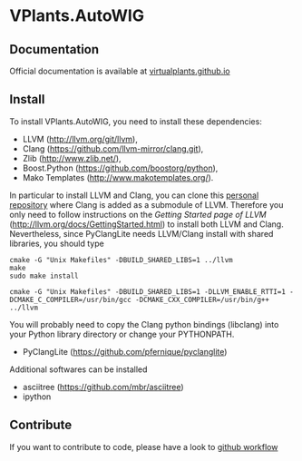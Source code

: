 # VPlants.AutoWIG

## Documentation

Official documentation is available at [virtualplants.github.io](http://virtualplants.github.io)

## Install

To install VPlants.AutoWIG, you need to install these dependencies:
  - LLVM (http://llvm.org/git/llvm),
  - Clang (https://github.com/llvm-mirror/clang.git),
  - Zlib (http://www.zlib.net/),
  - Boost.Python (https://github.com/boostorg/python),
  - Mako Templates (http://www.makotemplates.org/).
  
In particular to install LLVM and Clang, you can clone this [personal repository](https://github.com/pfernique/llvm) where Clang is added as a submodule of LLVM.
Therefore you only need to follow instructions on the *Getting Started page of LLVM* (http://llvm.org/docs/GettingStarted.html) to install both LLVM and Clang.
Nevertheless, since PyClangLite needs LLVM/Clang install with shared libraries, you should type

```
cmake -G "Unix Makefiles" -DBUILD_SHARED_LIBS=1 ../llvm
make
sudo make install
```

```
cmake -G "Unix Makefiles" -DBUILD_SHARED_LIBS=1 -DLLVM_ENABLE_RTTI=1 -DCMAKE_C_COMPILER=/usr/bin/gcc -DCMAKE_CXX_COMPILER=/usr/bin/g++ ../llvm
```

You will probably need to copy the Clang python bindings (libclang) into your Python library directory or change your PYTHONPATH.

- PyClangLite (https://github.com/pfernique/pyclanglite)

Additional softwares can be installed
  - asciitree (https://github.com/mbr/asciitree)
  - ipython

## Contribute

If you want to contribute to code, please have a look to [github workflow](http://virtualplants.github.io/contribute/devel/git-workflow.html)
